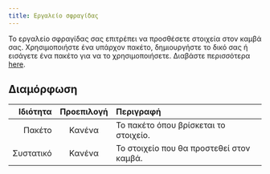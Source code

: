 ```yaml
---
title: Εργαλείο σφραγίδας
---
```


Το εργαλείο σφραγίδας σας επιτρέπει να προσθέσετε στοιχεία στον καμβά σας.
Χρησιμοποιήστε ένα υπάρχον πακέτο, δημιουργήστε το δικό σας ή εισάγετε ένα πακέτο για να το χρησιμοποιήσετε. Διαβάστε περισσότερα [here](../../pack).

## Διαμόρφωση

|  Ιδιότητα | Προεπιλογή | Περιγραφή                                                |
| --------: | :--------: | :------------------------------------------------------- |
|    Πακέτο |   Κανένα   | Το πακέτο όπου βρίσκεται το στοιχείο.    |
| Συστατικό |   Κανένα   | Το στοιχείο που θα προστεθεί στον καμβά. |
